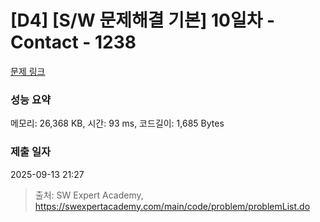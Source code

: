 # [D4] [S/W 문제해결 기본] 10일차 - Contact - 1238 

[문제 링크](https://swexpertacademy.com/main/code/problem/problemDetail.do?contestProbId=AV15B1cKAKwCFAYD) 

### 성능 요약

메모리: 26,368 KB, 시간: 93 ms, 코드길이: 1,685 Bytes

### 제출 일자

2025-09-13 21:27



> 출처: SW Expert Academy, https://swexpertacademy.com/main/code/problem/problemList.do